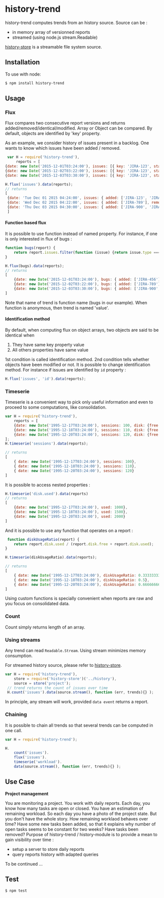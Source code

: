 history-trend
===============

history-trend computes trends from an history source. Source can be :
* in memory array of versionned reports
* streamed (using node.js stream.Readable)

[history-store](https://github.com/Jean-Baptiste-Garcia/history-store) is a streamable file system source.


Installation
------------

To use with node:

```bash
$ npm install history-trend
```

Usage
-----
### Flux
Flux compares two consecutive report versions and returns added/removed/identical/modified. Array or Object can be compared. By default, objects are identified by 'key' property.

As an example, we consider history of issues present in a backlog. One wants to know which issues have been added / removed.

```javascript
 var H = require('history-trend'),
     reports = [
{date: new Date('2015-12-01T03:24:00'), issues: [{ key: 'JIRA-123', status: 'New', type: 'Feature'}, { key: 'JIRA-456', status: 'In Progress', type: 'Bug'}]},
{date: new Date('2015-12-02T03:22:00'), issues: [{ key: 'JIRA-123', status: 'In Progress', type: 'Feature'}, { key: 'JIRA-789', status: 'In Progress', type: 'Bug'}]},
{date: new Date('2015-12-03T03:30:00'), issues: [{ key: 'JIRA-123', status: 'In Progress', type: 'Feature'}, { key: 'JIRA-789', status: 'Done', type: 'Bug'}, { key: 'JIRA-900', type: 'Bug', status: 'Done'}, { key: 'JIRA-901', status: 'Done', type: 'Bug'}]}];

H.flux('issues').data(reports);
// returns
[
 {date: 'Tue Dec 01 2015 04:24:00', issues: { added: ['JIRA-123', 'JIRA-456'], removed: [], modified: [], identical: []}},
 {date: 'Wed Dec 02 2015 04:22:00', issues: { added: ['JIRA-789'], removed: ['JIRA-456'], modified: ['JIRA-123'], identical: []}},
 {date: 'Thu Dec 03 2015 04:30:00', issues: { added: ['JIRA-900', 'JIRA-901'], removed: [], modified: ['JIRA-789'], identical: ['JIRA-123']}}
 ]
```
#### Function based flux
It is possible to use function instead of named property. For instance, if one is only interested in flux of bugs :
```javascript
function bugs(report) {
    return report.issues.filter(function (issue) {return issue.type === 'Bug'; });
}

H.flux(bugs).data(reports);
// returns
[
    {date: new Date('2015-12-01T03:24:00'), bugs: { added: ['JIRA-456'], removed: [], modified: [], identical: []}},
    {date: new Date('2015-12-02T03:22:00'), bugs: { added: ['JIRA-789'], removed: ['JIRA-456'], modified: [], identical: []}},
    {date: new Date('2015-12-03T03:30:00'), bugs: { added: ['JIRA-900', 'JIRA-901'], removed: [], modified: ['JIRA-789'], identical: []}}
]

```
Note that name of trend is function name (bugs in our example). When function is anonymous, then trend is named 'value'.


#### Identification method
By default, when computing flux on object arrays, two objects are said to be identical when
1. They have same key property value
2. All others properties have same value

1st condition is called identification method. 2nd condition tells whether objects have been modified or not.
It is possible to change identification method. For instance if issues are identified by ```id``` property :
```javascript
H.flux('issues', 'id').data(reports);
```

### Timeserie
Timeserie is a convenient way to pick only useful information and even to proceed to some computations, like consolidation.


```javascript
var H = require('history-trend'),
    reports = [
    {date: new Date('1995-12-17T03:24:00'), sessions: 100, disk: {free: 2000, used: 1000}},
    {date: new Date('1995-12-18T03:24:00'), sessions: 110, disk: {free: 1500, used: 1500}},
    {date: new Date('1995-12-20T03:24:00'), sessions: 120, disk: {free: 1000, used: 2000}}
];
H.timeserie('sessions').data(reports);

// returns
[
    { date: new Date('1995-12-17T03:24:00'), sessions: 100},
    { date: new Date('1995-12-18T03:24:00'), sessions: 110},
    { date: new Date('1995-12-20T03:24:00'), sessions: 120}
]
```
It is possible to access nested properties :

```javascript
H.timeserie('disk.used').data(reports)
// returns
[
    {date: new Date('1995-12-17T03:24:00'), used: 1000},
    {date: new Date('1995-12-18T03:24:00'), used: 1500},
    {date: new Date('1995-12-20T03:24:00'), used: 2000}
]
```

And it is possible to use any function that operates on a report :
```javascript
 function diskUsageRatio(report) {
    return report.disk.used / (report.disk.free + report.disk.used);
}

H.timeserie(diskUsageRatio).data(reports);

// returns
[
    { date: new Date('1995-12-17T03:24:00'), diskUsageRatio: 0.3333333333333333},
    { date: new Date('1995-12-18T03:24:00'), diskUsageRatio: 0.5},
    { date: new Date('1995-12-20T03:24:00'), diskUsageRatio: 0.6666666666666666}
]
```
Using custom functions is specially convenient when reports are raw and you focus on consolidated data.

### Count
Count simply returns length of an array.


### Using streams
Any trend can read ```Readable.Stream```. Using stream minimizes memory consumption.

For streamed history source, please refer to [history-store](https://github.com/Jean-Baptiste-Garcia/history-store).

```javascript
var H = require('history-trend'),
    store = require('history-store')('../history'),
    source = store('project');
 // trend returns the count of issues over time
 H.count('issues').data(source.stream(), function (err, trends){} );
```
In principle, any stream will work, provided ```data event``` returns a report.


### Chaining
It is possible to chain all trends so that several trends can be computed in one call.
```javascript
var H = require('history-trend');

H.
    count('issues').
    flux('issues').
    timeserie('workload').
    data(source.stream(), function (err, trends){} );
```

Use Case
---------
**Project management**

You are monitoring a project. You work with daily reports. Each day, you know how many tasks are open or closed. You have an estimation of remaining workload. So each day you have a photo of the project state. But you don't have the whole story. How remaining worklaod behaves over time? Have some new tasks been added, so that it explains why number of open tasks seems to be constant for two weeks? Have tasks been removed? Purpose of history-trend / history-module is to provide a mean to gain visibility over time :
* setup a server to store daily reports
* query reports history with adapted queries

To be continued ...


Test
------------

```bash
$ npm test
```
